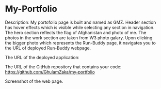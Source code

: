 # My-Portfolio


Description:
My portofolio page is built and named as GMZ. 
Header section has hover effects which is visible while selecting any section in navigation. 
The hero section reflects the flag of Afghanistan and photo of me. 
The photos in the work section are taken from W3 photo galary. 
Upon clicking the bigger photo which represents the Run-Buddy page, it navigates you to the URL of deployed Run-Buddy webpage. 


The URL of the deployed application:



The URL of the GitHub repository that contains your code:
https://github.com/GhulamZaka/my-portfolio

Screenshot of the web page.

